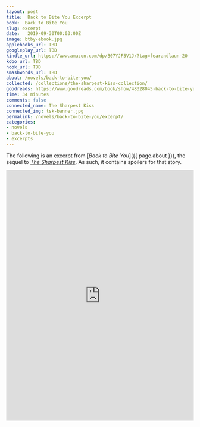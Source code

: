 ```yaml
---
layout: post
title:  Back to Bite You Excerpt
book:  Back to Bite You
slug: excerpt
date:   2019-09-30T00:03:00Z
image: btby-ebook.jpg
applebooks_url: TBD
googleplay_url: TBD
kindle_url: https://www.amazon.com/dp/B07YJF5V1J/?tag=fearandlaun-20
kobo_url: TBD
nook_url: TBD
smashwords_url: TBD
about: /novels/back-to-bite-you/
collected: /collections/the-sharpest-kiss-collection/
goodreads: https://www.goodreads.com/book/show/48328045-back-to-bite-you
time: 34 minutes
comments: false
connected_name: The Sharpest Kiss
connected_img: tsk-banner.jpg
permalink: /novels/back-to-bite-you/excerpt/
categories: 
- novels
- back-to-bite-you
- excerpts
---
```


The following is an excerpt from [*Back to Bite You*]({{ page.about }}), the sequel to [*The Sharpest Kiss*][tsk].  As such, it contains spoilers for that story.

<iframe type="text/html" width="650" height="675" frameborder="0" allowfullscreen style="max-width:100%" src="https://read.amazon.com/kp/card?asin=B07YJF5V1J&preview=inline&linkCode=kpe&ref_=cm_sw_r_kb_dp_RcBqFbGE1PZF2&tag=fearandlaun-20" ></iframe>

[tsk]:/novels/the-sharpest-kiss/
